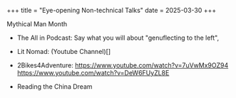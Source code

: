 +++
title = "Eye-opening Non-technical Talks"
date = 2025-03-30
+++

Mythical Man Month
 - The All in Podcast: Say what you will about "genuflecting to the left", 
 - Lit Nomad: (Youtube Channel)[]

 - 2Bikes4Adventure: https://www.youtube.com/watch?v=7uVwMx9OZ94
 https://www.youtube.com/watch?v=DeW6FUyZL8E

 - Reading the China Dream